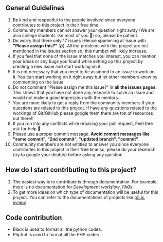 ## General Guidelines
1. Be kind and respectful to the people involved since everyone contributes to this project in their free time.
2. Community members cannot answer your question right away (We are also college students like most of you 🤪) so, please be patient.
3. Do worry that there only 17 issues (Hence spamming all issue with **"Please assign this?"** 😵). All the problems with this project are not mentioned in the issues section so, this number will likely increase.
4. If you feel that none of the issue matches you interest, you can mention your ideas or any bugs you found while setting up this project by creating a new issue and start working on it.
5. It is not necessary that you need to be assigned to an issue to work on it. You can start working on it right away but let other members know by commenting on the issue.
6. Do not comment "Please assign me this issue?" in **all the issues pages**. This shows that you have not done any research to solve an issue and would not make a good impression with the mentors.
7. You are more likely to get a reply from the community members if your questions are related to this project. If have any questions related to the workings of Git/GitHub please google them there are ton of resources out there!!
8. If you run into any conflicts while rebasing your pull request, Feel free ask for help 🙂.
9. Please use a proper commit message. **Avoid commit messages like "some commit", "2nd commit", "updated branch", "commit"**.
10. Community members are not entitled to answer you since everyone contributes to this project in their free time so, please do your research (try to google your doubts) before asking any question.

## How do I start contributing to this project?
1. The easiest way is to contribute is through documentation. For example, there is no documentation for *Development workflow*, *FAQs*
2. To get more ideas on which type of documentation will be useful for this project. You can refer to the documentations of projects like [p5.js](https://github.com/processing/p5.js), [sympy](https://github.com/sympy/sympy)

## Code contribution
- Black is used to format all the python codes.
- Phpfmt is used to format all the PHP codes
